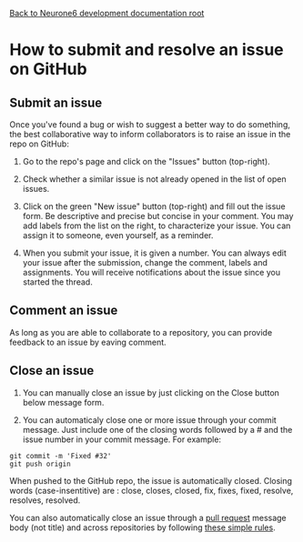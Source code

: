 [Back to Neurone6 development documentation root](../README.md)

# How to submit and resolve an issue on GitHub

## Submit an issue
Once you've found a bug or wish to suggest a better way to do something, the best collaborative way to inform collaborators is to raise an issue in the repo on GitHub:

1. Go to the repo's page and click on the "Issues" button (top-right).

1. Check whether a similar issue is not already opened in the list of open issues.

1. Click on the green "New issue" button (top-right) and fill out the issue form. Be descriptive and precise but concise in your comment. You may add labels from the list on the right, to characterize your issue. You can assign it to someone, even yourself, as a reminder.

1. When you submit your issue, it is given a number. You can always edit your issue after the submission, change the comment, labels and assignments. You will receive notifications about the issue since you started the thread.

## Comment an issue
As long as you are able to collaborate to a repository, you can provide feedback to an issue by eaving comment.

## Close an issue

1. You can manually close an issue by just clicking on the Close button below message form.

1. You can automaticaly close one or more issue through your commit message. Just include one of the closing words followed by a # and the issue number in your commit message. For example:
  ```
  git commit -m 'Fixed #32'
  git push origin
  ```

  When pushed to the GitHub repo, the issue is automatically closed.
  Closing words (case-insentitive) are : close, closes, closed, fix, fixes, fixed, resolve, resolves, resolved.

You can also automatically close an issue through a [pull request](pull_request_workflow.md) message body (not title) and across repositories by following [these simple rules](https://help.github.com/articles/closing-issues-via-commit-messages).
